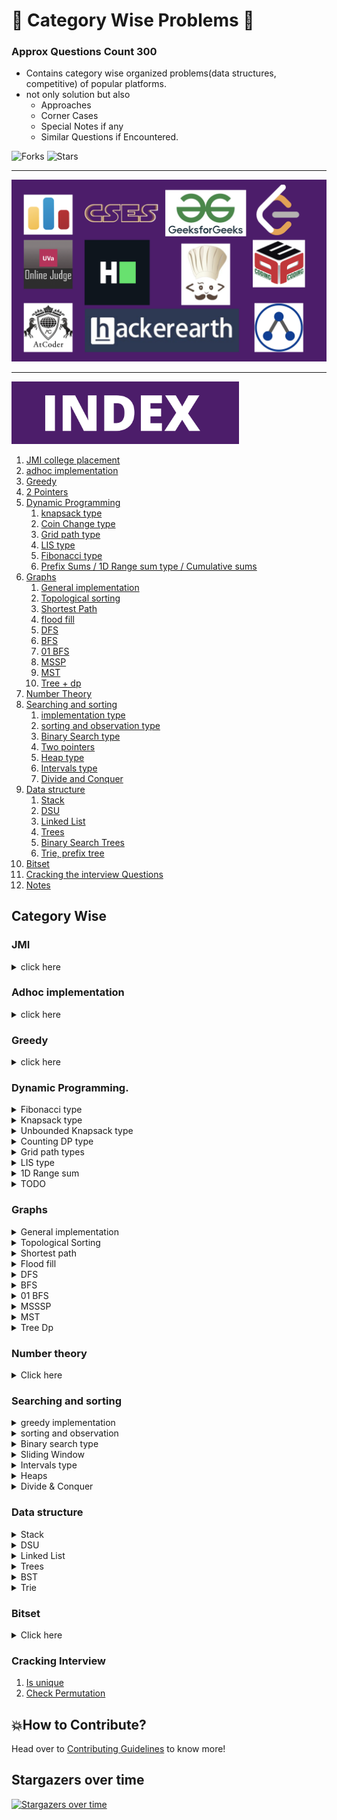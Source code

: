 # 🏅 Category Wise Problems 🎯

### Approx Questions Count **300**

- Contains category wise organized problems(data structures, competitive) of popular platforms.
- not only solution but also
  - Approaches
  - Corner Cases
  - Special Notes if any
  - Similar Questions if Encountered.

![Forks](https://img.shields.io/github/forks/mayankdutta/category-wise-problems?style=for-the-badge)
![Stars](https://img.shields.io/github/stars/mayankdutta/category-wise-problems?color=gold&style=for-the-badge)

<hr>
<img alt="OJ" src="assets/OJ.png">
<hr>

<img alt="OJ" src="assets/index.png" height="100">

1. [JMI college placement](#jmi)
2. [adhoc implementation](#adhoc-implementation)
3. [Greedy](#greedy)
4. [2 Pointers](#two-pointers)
5. [Dynamic Programming](#dynamic-programming)
   1. [knapsack type](#dynamic-programming)
   2. [Coin Change type](#dynamic-programming)
   3. [Grid path type](#dynamic-programming)
   4. [LIS type](#dynamic-programming)
   5. [Fibonacci type](#dynamic-programming)
   6. [Prefix Sums / 1D Range sum type / Cumulative sums](#dynamic-programming)
6. [Graphs](#graphs)
   1. [General implementation](#graphs)
   2. [Topological sorting](#graphs)
   3. [Shortest Path](#graphs)
   4. [flood fill](#graphs)
   5. [DFS](#graphs)
   6. [BFS](#graphs)
   7. [01 BFS](#graphs)
   8. [MSSP](#graphs)
   9. [MST](#graphs)
   10. [Tree + dp](#graphs)
7. [Number Theory](#number-theory)
8. [Searching and sorting](#searching-and-sorting)
   1. [implementation type](#searching-and-sorting)
   2. [sorting and observation type](#searching-and-sorting)
   3. [Binary Search type](#searching-and-sorting)
   4. [Two pointers](#searching-and-sorting)
   5. [Heap type](#searching-and-sorting)
   6. [Intervals type](#searching-and-sorting)
   7. [Divide and Conquer](#searching-and-sorting)
9. [Data structure](#data-structure)
   1. [Stack](#data-structure)
   2. [DSU](#data-structure)
   3. [Linked List](#data-structure)
   4. [Trees](#data-structure)
   5. [Binary Search Trees](#data-structure)
   6. [Trie, prefix tree](#data-structure)
10. [Bitset](#bitset)
11. [Cracking the interview Questions ](#cracking-interview)
12. [Notes](/notes)

## Category Wise

### JMI

<details>
<summary> click here </summary>

1. [company data 2020](/JMI_on_campus/List_Of_Companies_2021.md)
1. [company data 2021](/JMI_on_campus/List_Of_Companies_2022.md)
1. [Sapient](/JMI_on_campus/sapient.md)
1. [Delhivery](/JMI_on_campus/delhivery/)
1. [Infoedge](/JMI_on_campus/infoedge/)
1. [JTG\_](/JMI_on_campus/JTG/)
1. [Innovacer](/JMI_on_campus/Innovaccer_off_campus.md)
1. [Optum](/JMI_on_campus/optum.md)
1. [Accenture](/JMI_on_campus/accenture)
1. [Wiley Mthree](/JMI_on_campus/Wiley_mthree)
1. [Mobikwik](/JMI_on_campus/mobikwik/)
1. [Samsung](/JMI_on_campus/samsung/)

</details>

### Adhoc implementation

<details>
<summary> click here </summary>

1. [Caesar Cipher](/Atcoder/implementation/caesar_cipher.md)
1. [Polycarp and String Transformation](/Codeforces/implementation/polycarp_and_string_transformation.md)
1. [Vitamins](/Codeforces/implementation/vitamins.md)
1. [Divide and print](/pepcoding/implementation/divide_print.md)
1. [Gas station](/LeetCode/implementation/gas_station.md)
1. [majority element](/LeetCode/implementation/majority_element.md#moore)
1. [majority element 2](/LeetCode/implementation/majority_element2.md#moore)
1. [move zeros](/LeetCode/implementation/move_zeros.md)
1. [sort integers by power](/LeetCode/implementation/sort_integers_power.md)
1. [Kill the Monsters](/Codeforces/implementation/kill_the_monsters.md)
1. [Partition String ](/binary_search/implementation/partition_string.md)
1. [valid palindrome II](/LeetCode/implementation/valid_palindrome2.md)
1. [Collision 2](/Atcoder/implementation/collisions2.md)
1. [Moves on Binary Tree ](/Atcoder/implementation/moves_binary_tree.md)

</details>

### Greedy

<details>
<summary> click here </summary>

1. [Best time to sell the stock](/LeetCode/dp/best_time_to_sell_stock.md)

</details>

### Dynamic Programming.

<details>
<summary> Fibonacci type </summary>

1. [Typical Stairs](/Atcoder/dp/typicalStairs.md)
1. [Boredom](/Codeforces/dp/boredom.md)
1. [Constanze's Machine](/Codeforces/dp/Constanze_Machine.md)
1. [Basketball](Codeforces/dp/basketball.md)
1. [Domino and Tromino Tiling](/LeetCode/dp/domino.md)
1. [House robber](/LeetCode/dp/house_robber.md)
1. [Delete and earn](/LeetCode/dp/delete_and_earn.md)
1. [Min Cost Climbing Stairs](/LeetCode/dp/min_cost_climbing.md)
1. [Arithmetic Slices ](/LeetCode/dp/arithmetic_slices.md#dp)
1. [Unique BST](/LeetCode/bst/unique_bst.md#dp)
1. [Number of people aware of secrets](/LeetCode/dp/number_people_aware.md)

</details>

<details>
<summary> Knapsack type </summary>

1. [Two Sets 2](/CSES/dp/two_sets2.md)
1. [Book Shop](/CSES/dp/book_shop.md)
1. [money sums](/CSES/dp/money_sums.md)
1. [dividing coins](/uva/dp/dividing_coins.md)
1. [divisible group sums](/uva/dp/divisible_group_sums.md)
1. [wedding shopping](/uva/dp/wedding_shopping.md)
1. [sum of different Primes](/uva/dp/sum_of_different_primes.md)
1. [hoof paper scissor](/USACO/dp/hoof_paper_scissor.md)
1. [maximum score from performing multiplication operations](/LeetCode/dp/max_score_performing_multiple.md)
1. [Divide the array in K segments such that the sum of minimums is maximized](/GeeksForGeeks/dp/divide_array_k_subsegements.md)
1. [Best Time to Buy and Sell Stock IV](/LeetCode/dp/best_time_to_buy_sell_stock4.md)
1. [Best Time to Buy and Sell Stock with Cooldown](/LeetCode/dp/best_time_to_buy_sell_cooldown.md)
1. [Best Time to Buy and Sell Stock with Transaction Fee](/LeetCode/dp/best_time_to_buy_sell_fee.md)
1. [Longest Palindromic Subsequence](/LeetCode/dp/longest_palindromic_subseq.md)
1. [Last Stone Weight II ](/LeetCode/dp/last_stone_weight2.md)

</details>

<details>
<summary>Unbounded Knapsack type</summary>

1. [Coin change](/LeetCode/dp/coin_change.md)
1. [Coin change 2](/LeetCode/dp/coin_change2.md)
1. [Knapsack with duplicate Items](/GeeksForGeeks/dp/knapsack_with_duplicate.md)
1. [Removing Digits](/CSES/dp/removing_digits.md)
1. [Minimizing coins](/LeetCode/dp/minimizing_coins.md)
1. [Combination sum 4](/LeetCode/dp/combination_sum4.md)
1. [Dollars](/uva/dp/dollars.md)
1. [Fruit Feast](/USACO/dp/fruit_feast.md)
1. [Minimum Difficulty of a Job Schedule](/LeetCode/dp/min_difficulty_job_schedule.md)
1. [Number of Dice Rolls With Target Sum](/LeetCode/dp/dice_rolls_target_sum.md)

</details>

<details>
<summary> Counting DP type </summary>

1. [Coin change 2](/LeetCode/dp/coin_change2.md)
1. [Decode Ways](/LeetCode/dp/decode_ways.md)

</details>

<details>
<summary> Grid path types </summary>

1. [edit distance](/CSES/dp/book_shop.md)
1. [grid paths](/CSES/dp/grid_paths.md)
1. [LCS](/LeetCode/dp/lcs.md)
1. [Maximal square](/LeetCode/dp/maximal_square.md)
1. [Unique Paths](/LeetCode/dp/unique_paths.md#unique-paths-1)
1. [Unique Paths 2](/LeetCode/dp/unique_paths.md#unique-paths-2)
1. [Minimum Path sum](/LeetCode/dp/min_path_sum.md)
1. [Minimum Falling Path Sum](/LeetCode/dp/min_falling_path_sum.md)
1. [Maximum Length of Repeated Subarray ](/LeetCode/dp/max_subarray_two_array.md)
1. [Champagne Tower ](/LeetCode/dp/champagne_tower.md)

</details>

<details>
<summary> LIS type </summary>

1. [what goes up](/uva/dp/what_goes_up.md)
2. [Kth increasing](/LeetCode/lis/k_increasing.md)
3. [Word Break](/LeetCode/dp/word_break.md)

</details>

<details>
<summary> 1D Range sum </summary>

1. [Maximum Absolute Sum of Any Subarray ](/LeetCode/dp/max_abs_sum.md)
1. [Maximum Product Subarray](/LeetCode/dp/max_product_subarray.md)
1. [Maximum Sum Circular Subarray](/LeetCode/dp/)
1. [Number of Smooth Descent Periods of a Stock](/LeetCode/dp/smooth_descent.md)
1. [Blackboard GCD](/Atcoder/prefix/blackboard_gcd.md)
1. [Make Power of 2](/Codeforces/prefix/make_power_of_two.md)
1. [Subsequence Summing to 7](/USACO/prefix_sums/subs_summing_to_sevens.md)
1. [Good Days to Rob the Bank](/LeetCode/prefix/good_days_rob_bank.md)
1. [And it's non-zero](/Codeforces/prefix/and_its_nonzero.md)
1. [Contiguous array](/LeetCode/prefix/contiguous_array.md)
1. [Tsundoku](/Atcoder/prefix/tsundoku.md)
1. [Intervals Between Identical Elements](/LeetCode/prefix/intervals_identical_elements.md)
1. [Maximum Sum of Two Non-Overlapping Subarrays](/LeetCode/prefix/subarrays_odd_sum.md)
1. [Reducing dishes](/LeetCode/dp/reducing_dishes.md)
1. [Best time to Buy and sell stocks](/LeetCode/prefix/best_time_to_buy_sell_stock.md#prefix-sums)
1. [Make Sum Divisible by P ](/LeetCode/prefix/make_sum_divisible.md)
1. [Arithmetic Slices ](/LeetCode/dp/arithmetic_slices.md#dp-with-state-compression)
1. [Count of Subarrays having sum equal to its length ](/GeeksForGeeks/prefix/subarrays_sum_equals_length.md)
1. [Number of Subarrays having absolute sum greater than K ](/GeeksForGeeks/prefix/subarrays_sum_greater.md)
1. [Trapping Rain water](/LeetCode/stack/trapping_rain_water.md), TODO
1. [Largest Sum Subarray of Size at least K](/GeeksForGeeks/dp/largest_sum_subarray_size_k.md)

</details>

<details>
<summary> TODO </summary>

1. [AAB](/Atcoder/dp/aab.md)
2. [Cooking](/Atcoder/dp/cooking.md)
3. [FG operation](/Atcoder/dp/fg_operation.md)
4. [Shipping Center](/Atcoder/dp/shipping_center.md)
5. [Strange Lunchbox](/Atcoder/dp/aab.md)

</details>

### Graphs

<details>
<summary>General implementation</summary>

1. [Detonate the maximum bombs](/LeetCode/graph/detonate_maximum_bomb.md)
1. [Replace the numbers](/Codeforces/graphs/replace_the_numbers.md)
1. [Moo Cast](/USACO/graph/moocast.md)

</details>

<details>
<summary>Topological Sorting</summary>

1. [Course schedule](/CSES/graphs/course_schedule.md)
1. [Game routes](/CSES/graphs/game_routes.md)
1. [Longest flight route](/CSES/graphs/longest_flight_route.md)
1. [Parallel course 3](/LeetCode/graph/parallel_courses_3.md)
1. [Restricted permutation](/Atcoder/graph/Restricted_Permutation.md)
1. [Longest Path ](/Atcoder/dp_series.md)
1. [Gardner and trees](/Codeforces/graphs/gardner_and_tree.md)
1. [Minimum height tree](/LeetCode/graph/minimum_height_tree.md)
1. [Find All Possible Recipes from Given Supplies](/LeetCode/graph/recipes_supplies.md)

</details>

<details>
<summary>Shortest path</summary>

1. [Flight discount](/CSES/graphs/flight_discount.md)
1. [Investigation](/CSES/graphs/investigation.md)
1. [Djikstra](/Codeforces/graphs/djikstra.md)
1. [Network delay time](/LeetCode/graph/network_delay_time.md)
1. [Puzzle on Graph](/Atcoder/graph/8-Puzzle-on-Graph.md)
1. [Swim in the rising water](LeetCode/graph/swim_in_rising_water.md#shortest-path)

</details>

<details>
<summary>Flood fill</summary>

1. [Making a Large Island](/LeetCode/graph/making_a_large_island.md)
2. [Number of islands](/LeetCode/graph/number_of_islands.md)
3. [Number of Distinct Islands](./GeeksForGeeks/grid/number_of_distinct_island.md)

</details>

<details>
<summary>DFS</summary>

1. [Round Trip](/CSES/graphs/round_trip.md)
2. [Kings Path](/Codeforces/graphs/kings_path.md)
3. [Neighbours](/Atcoder/graph/neighbours.md)
4. [Keys and Rooms](/LeetCode/graph/keys_and_rooms.md#dfs)

</details>

<details>
<summary>BFS</summary>

1. [Graph Girth](/CSES/graphs/graph_girth.md)
2. [Word Ladder](/LeetCode/graph/word_ladder.md)
3. [Making a large island](/LeetCode/dsu/making_large_island.md#bfs)
4. [Swim in the Rising Water](LeetCode/graph/swim_in_rising_water.md#binary-search-on-the-answer)
5. [Multiply and Rotate](/Atcoder/graph/multiply_rotate.md)
6. [Keys and Rooms](/LeetCode/graph/keys_and_rooms.md#bfs)

</details>

<details>
<summary>01 BFS</summary>

1. [Wizard in maze](/Atcoder/graph/wizard_in_maze.md)

</details>

<details>
<summary>MSSSP</summary>

1. [01 Matrix](/LeetCode/graph/01matrix.md)
2. [Shortest distance to a character](/LeetCode/graph/shortest_distance_character.md#multisource-bfs)

</details>

<details>
<summary>MST</summary>

1. [3-types](/hackerearth/README.md)
2. [Minimum Cost to Connect Path](/LeetCode/graph/min_cost_to_connect_path.md)

</details>

<details>
<summary>Tree Dp</summary>

1. [Number of Nodes in the Sub-Tree With the Same Label](/LeetCode/trees/nodes_subtree_same_label.md)

</details>

### Number theory

<details>
<summary>Click here</summary>

1. [Amusement park](/Atcoder/maths_greedy/amusement_park.md)
1. [Divisor counts](/Codeforces/number_theory/divisor_count.md)
1. [Pairs of Songs With Total Durations Divisible by 60](/LeetCode/number_theory/pairs_divisible_by_60.md)
1. [Max GCD Pair](/codestudio/number_theory/max_gcd_pair.md)
1. [Make it Equal](/LeetCode/number_theory/smallest_integer_divisibe_k.md)
1. [Count Nice Pairs in an Array](/LeetCode/number_theory/nice_pairs.md)
1. [Robbery](/pepcoding/number_theory/robbery.md)
1. [Max GCD 2](/Atcoder/number_theory/max_gcd2.md)
1. [Multiple length](/codestudio/number_theory/multiple_length.md)

</details>

### Searching and sorting

<details>
<summary>greedy implementation</summary>

1. [Shortest distance to a character](/LeetCode/graph/shortest_distance_character.md#searching-sorting)
1. [Construct Smallest Number From DI String](/LeetCode/greedy/construct_DI_smallest.md)
1. [DI String Match](/LeetCode/greedy/DI_string_match.md)
1. [Shortest Subarray to be Removed to Make Array Sorted](/LeetCode/greedy/shortest_subarray_remove.md)

</details>

<details>
<summary>sorting and observation</summary>

1. [Linear approximation](/Atcoder/searching_sorting/linear_approx.md)
2. [LR Insertion](/Atcoder/linkedList/LR_insertion.md#list-implementation)

</details>

<details>
<summary>Binary search type</summary>

1. [Binary Search](/LeetCode/binary_search/binary_search.md)
1. [Binary search in sorted rotated array](/LeetCode/binary_search/search_sorted_rotated.md)
1. [Apartments](/CSES/searching_and_sorting/apartments.md)
1. [Subarray sums 2](/CSES/searching_and_sorting/subarray_sums_2.md)
1. [Binary search in sorted array](/LeetCode/binary_search/binary_search_in_sorted_array.md)
1. [Koko eating bananas](LeetCode/binary_search/koko_eating_bananas.md)
1. [swim in the rising water](LeetCode/graph/swim_in_rising_water.md#binary-search-on-the-answer)
1. [count the words after adding a letter](/LeetCode/binary_search/count_words_after_adding_letter.md#binary-search)

</details>

<details>
<summary>Sliding Window</summary>

1. [Contains Duplicate II](/LeetCode/2p/contains_duplicate.md#contains-duplicate-2)
1. [maximum consecutive one's](/LeetCode/2p/maxConsecutiveOne.md)
1. [Minimum Operations to Reduce X to Zero](/LeetCode/2p/min_operation_x_to_zero.md)
1. [Longest X](/Atcoder/2p/longestX.md)
1. [Subarrays with k different Integers](/LeetCode/2p/subarrays_with_k_different_integers.md)
1. [Number of Substrings Containing All Three Characters](/LeetCode/2p/containing_all_three.md)
1. [Binary Subarrays with sum](/LeetCode/2p/binary_subarray_with_sum.md)
1. [Minimum Swaps to Group All 1's Together II](/LeetCode/2p/min_swaps.md)
1. [Find All Anagrams in a String ](/LeetCode/2p/find_all_anagrams.md)
1. [Permutation in String](/LeetCode/2p/permutation_in_string.md)
1. [Total Appeal of A String](/LeetCode/2p/total_appeal_string.md)
1. [Count Unique Characters of All Substrings of a Given String](/LeetCode/2p/count_unique_character.md)
1. [Sliding window Maximum](/LeetCode/2p/sliding_window_maximum.md)
1. [Geekland colosseum](/GeeksForGeeks/prefix/geekland_colosseum.md)
1. [Maximum sum of two non-overlapping subarrays of a given size](/CodeStudio/prefix/max_sum_non_overlapping_subarray.md)
1. [Largest Sum Subarray of Size at least K](/GeeksForGeeks/dp/largest_sum_subarray_size_k.md)
1. [Maximum Number of Robots Within Budget](./LeetCode/2p/max_numbers_budget.md)

</details>

<details>
<summary>Intervals type</summary>

1. [Non Overlapping Subintervals](/LeetCode/greedy/non_overlapping_intervals.md)
1. [Merge intervals](/LeetCode/greedy/merge_intervals.md)
1. [Car pooling](/LeetCode/greedy/car_pooling.md)
1. [Permutation in String](/LeetCode/greedy/min_arrows_burst_balloons.md)
1. [My Calendar I](/LeetCode/greedy/my_calendar1.md)

</details>

<details>
<summary>Heaps</summary>

1. [Top k frequent words](/LeetCode/heaps/top_k_words.md)
1. [Kth Largest Element in an Array](/LeetCode/heaps/kth_largest_element.md)
1. [Top K Frequent Elements ](/LeetCode/heaps/top_k_elements.md)
1. [Last Stone Weight](/LeetCode/heaps/last_stone_weight.md)
1. [K Closest Points to Origin](/LeetCode/heaps/k_closest_point.md)
1. [Furthest Building You Can Reach](/LeetCode/heaps/furthest_point_reachable.md)
1. [Geekland colosseum](/GeeksForGeeks/prefix/geekland_colosseum.md)
1. [Potions](/Codeforces/greedy/potions.md)
1. [Minimum Number of Refueling Stops](/LeetCode/heaps/min_number_refueling.md)
1. [Find Median from Data Stream ](/LeetCode/heaps/find_median_data_stream.md), todo

</details>

<details>
<summary>Divide & Conquer</summary>

1. [Thanos sort](/Codeforces/divide_and_conquer/thanos_sort.md)

</details>

### Data structure

<details>
<summary>Stack</summary>

1. [Longest valid paranthesis](/LeetCode/stack/longest_valid_paranthesis.md)
1. [Asteroid Collision](/LeetCode/stack/asteroid_collission.md)
1. [Sliding window Maximum](/LeetCode/2p/sliding_window_maximum.md#monotonic-deque)
1. [132 Pattern](/LeetCode/stack/132_pattern.md)
1. [asteroid collission](/LeetCode/stack/asteroid_collission.md)
1. [largest area histogram](/LeetCode/stack/largest_area_histogram.md)
1. [Next greater element](/LeetCode/stack/next_greater_element.md)
1. [Remove duplicate letters](/LeetCode/stack/remove_duplicate_letters.md)
1. [Remove K digits](/LeetCode/stack/remove_k_digits.md)
1. [First negative integer in every window of size k ](/GeeksForGeeks/stack/negative_in_window.md)

</details>

<details>
<summary>DSU</summary>

1. [Little Alawn's Puzzle](/Codeforces/dsu/little_alwan_puzzle.md)
2. [Graph destruction](/Atcoder/dsu/graphDestruction.md)
3. [Accounts Merge](/LeetCode/dsu/accounts_merge.md)
4. [Neighbours](/Atcoder/graph/neighbours.md)
5. [Largest Component Size by Common Factor](/LeetCode/dsu/largest_component_common_factor.md)
6. [Making a large island](/LeetCode/dsu/making_large_island.md#dsu)
7. [Most Stones Removed with Same Row or Column ](/LeetCode/graph/remove_stones_same_row_col.md)
8. [smallest string with swaps](/LeetCode/dsu/smallest_string_with_swap.md)

</details>

<details>
<summary>Linked List</summary>

1. [Add two numbers](/LeetCode/linkedList/add_two_numbers.md)
1. [Delete node in linked list](/LeetCode/linkedList/delete_node_in_linked_list.md)
1. [Intersection of two linked list](/LeetCode/linkedList/intersection_of_two_LL.md)
1. [Linked list cycle](/LeetCode/linkedList/LLcycle.md)
1. [Middle of the linked list](/LeetCode/linkedList/middle_of_the_linked_list.md)
1. [Reverse linked list](/LeetCode/linkedList/reverse_ll.md)
1. [Odd Even Linked List](/LeetCode/linkedList/odd_even_linkedlist.md)
1. [Palindrome linked list](/LeetCode/linkedList/palindrome.md)
1. [Merge two sorted arrays](/LeetCode/linkedList/merge_two_sorted_list.md)
1. [Sort List](https://leetcode.com/problems/sort-list/)
1. [Merge k sorted list](/LeetCode/linkedList/merge_k_sorted_list.md)
1. [LR Insertion](/Atcoder/linkedList/LR_insertion.md#doubly-linked-list-implementation)
1. [Copy List with Random Pointer](/LeetCode/linkedList/copy_ll_random.md)
1. [LRU cache](/LeetCode/linkedList/LRU.md)

</details>

<details>
<summary>Trees</summary>

1. [Pre-order Traversal](/LeetCode/trees/preorder.md)
1. [In-order Traversal](/LeetCode/trees/inorder.md)
1. [Post-order Traversal](/LeetCode/trees/postorder.md)
1. [Level order](/LeetCode/trees/levelorder.md)
1. [Left view](/GeeksForGeeks/trees/leftview.md)
1. [Right view](/GeeksForGeeks/trees/rightview.md)
1. [Top view](/GeeksForGeeks/trees/topview.md)
1. [Bottom view](/GeeksForGeeks/trees/bottomview.md)
1. [Depth of binary tree](/LeetCode/trees/depth_of_binarytree.md)
1. [Balanced binary tree](/LeetCode/trees/balanced_binarytree.md)
1. [Same Tree](/LeetCode/trees/same_tree.md)
1. [diameter of the binary tree](/LeetCode/trees/diameter_of_tree.md)
1. [binary tree tilt](/LeetCode/trees/binary_tree_tilt.md)
1. [Populating Next Right Pointers in Each Node](/LeetCode/trees/populate_next_right.md)
1. [Lowest common ancestor](/LeetCode/trees/lowest_common_ancestor.md)
1. [Maximum difference between node and ancestor](/LeetCode/trees/maximum_diff_node_ancestor.md)
1. [vertical order traversal](/LeetCode/trees/vertical_order_traversal.md)
1. [Binary Tree Zigzag Level Order Traversal](/LeetCode/trees/zig_zag.md)
1. [Symmetric Tree ](/LeetCode/trees/symmetric_tree.md)
1. [Maximum Width of Binary Tree ](/LeetCode/trees/max_width.md)
1. [Count Complete Tree Nodes](/LeetCode/trees/node_complete_binary_tree.md)
1. [Create Binary Tree From Descriptions ](/LeetCode/trees/create_binary_tree_from_description.md)
1. [Duplicate Subtree](/LeetCode/trees/duplicate_subtree.md)
1. [Delete leaves with given value](/LeetCode/trees/delete_leaves_with_given_value.md)
1. [Binary Tree Pruning](/LeetCode/trees/binary_tree_pruning.md)
1. [Distance b/w two nodes](/codestudio/trees/distance_two_nodes.md)
1. [All distance at k in Binary tree](/LeetCode/trees/all_nodes_distance_k.md)
1. [Max Depth N ary tree](/LeetCode/trees/max_depth_n_ary_tree.md)
1. [Binary Tree to mirror tree](/LeetCode/trees/binary_tree_mirror_tree.md)
1. [Morris In order](/LeetCode/trees/morris_inorder.md)
1. [Morris Pre order](/LeetCode/trees/morris_preorder.md)
1. [Binary Tree to DLL](/GeeksForGeeks/trees/bt_to_dll.md)

</details>

<details>
<summary>BST</summary>

1. [insert into binary search tree](/LeetCode/bst/insert_into_bst.md)
1. [Validate Binary Search Tree ](/LeetCode/bst/validate_bst.md)
1. [Convert Sorted Array to Binary Search Tree](/LeetCode/bst/array_to_bst.md)
1. [Minimum Distance Between BST Nodes ](/LeetCode/bst/min_distance_nodes.md)
1. [Delete node in BST](/LeetCode/bst/delete_node.md)
1. [Unique BST](/LeetCode/bst/unique_bst.md#catalan-number)
1. [Serialize and Deserialize Binary Tree](/LeetCode/bst/serialize_deserialize.md)
1. [BST to greater sum tree](/LeetCode/bst/BST_greater_sum_tree.md)
1. [Minimum absolute difference](/LeetCode/bst/min_absolute_diff.md)

</details>

<details>
<summary>Trie</summary>

1. [Implement Trie (Prefix Tree) ](/LeetCode/trie/implementing_trie.md)
2. [Design Add and Search Words Data Structure](/LeetCode/trie/design_dictionary.md)

</details>

### Bitset

<details>
<summary>Click here</summary>

1. [complement of base 10](/LeetCode/bitset/complement_of_base10.md)
1. [Hammering distance](/LeetCode/bitset/hammeringDistance.md)
1. [Number of valid words for each puzzle](/LeetCode/bitset/NumberOfValidWordsForEachPuzzle.md)
1. [Total hammering distance](/LeetCode/bitset/totalHammeringDistance.md)
1. [and it's non-zero](/Codeforces/prefix/and_its_nonzero.md)
1. [Make it equal](/codestudio/bits/make_it_equal.md)
1. [count the words after adding a letter](/LeetCode/binary_search/count_words_after_adding_letter.md#bit-manipulation)
1. [majority element](/LeetCode/implementation/majority_element.md#bits)
1. [Find XOR Sum of All Pairs Bitwise AND](/LeetCode/bitset/xor_sum_all_pairs_biwise_and.md)

</details>

### Cracking Interview

1. [Is unique](./CrackingTheCodingInterview/Array/1.%20Is_unique/README.md)
2. [Check Permutation](./CrackingTheCodingInterview/Array/2.%20Check_permutation/README.md)

## 💥How to Contribute?

Head over to [Contributing Guidelines](/CONTRIBUTING.md) to know more!

## Stargazers over time

[![Stargazers over time](https://starchart.cc/mayankdutta/category-wise-problems.svg)](https://starchart.cc/mayankdutta/category-wise-problems)
